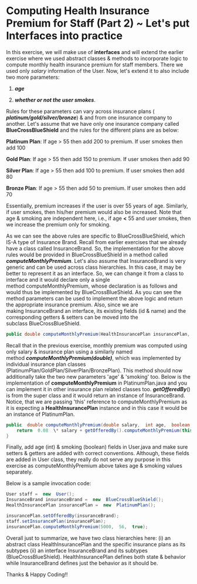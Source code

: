 # Computing Health Insurance Premium for Staff (Part 2) ~ Let's put Interfaces into practice

In this exercise, we will make use of **interfaces** and will extend the earlier exercise where we used abstract classes & methods to incorporate logic to compute monthly health insurance premium for staff members. There we used only _salary_ information of the User. Now, let's extend it to also include two more parameters:

1. **_age_**

1. **_whether or not the user smokes_**.

Rules for these parameters can vary across insurance plans ( **_platinum/gold/silver/bronze_**) & and from one insurance company to another. Let's assume that we have only one insurance company called **BlueCrossBlueShield** and the rules for the different plans are as below:

**Platinum Plan**: If age > 55 then add 200 to premium. If user smokes then add 100

**Gold Plan**: If age > 55 then add 150 to premium. If user smokes then add 90

**Silver Plan**: If age > 55 then add 100 to premium. If user smokes then add 80

**Bronze Plan**: If age > 55 then add 50 to premium. If user smokes then add 70

Essentially, premium increases if the user is over 55 years of age. Similarly, if user smokes, then his/her premium would also be increased. Note that age & smoking are independent here, i.e., if age **<** 55 and user smokes, then we increase the premium only for smoking.

As we can see the above rules are specific to BlueCrossBlueShield, which IS-A type of Insurance Brand. Recall from earlier exercises that we already have a class called InsuranceBrand. So, the implementation for the above rules would be provided in BlueCrossBlueShield in a method called **_computeMonthlyPremium_**. Let's also assume that InsuranceBrand is very generic and can be used across class hierarchies. In this case, it may be better to represent it as an interface. So, we can change it from a class to interface and it would declare only a single method computeMonthlyPremium, whose declaration is as follows and would thus be implemented by BlueCrossBlueShield. As you can see the method parameters can be used to implement the above logic and return the appropriate insurance premium. Also, since we are making InsuranceBrand an interface, its existing fields (id & name) and the corresponding getters & setters can be moved into the subclass BlueCrossBlueShield.   

```java
public double computeMonthlyPremium(HealthInsurancePlan insurancePlan, int age, boolean smoking);  
```

Recall that in the previous exercise, monthly premium was computed using only salary & insurance plan using a similarly named method **_computeMonthlyPremium(double)_**, which was implemented by individual insurance plan classes (PlatinumPlan/GoldPlan/SilverPlan/BronzePlan). This method should now additionally take the two new parameters 'age' & 'smoking' too. Below is the implementation of **computeMonthlyPremium** in PlatinumPlan.java and you can implement it in other insurance plan related classes too. _**getOfferedBy**_() is from the super class and it would return an instance of InsuranceBrand. Notice, that we are passing 'this' reference to computeMonthlyPremium as it is expecting a **HealthInsurancePlan** instance and in this case it would be an instance of PlatinumPlan. 

```java
public  double computeMonthlyPremium(double salary,  int age,  boolean smoking)  {
    return  0.08  \* salary + getOfferedBy().computeMonthlyPremium(this, age, smoking);
}
```

Finally, add age (int) & smoking (boolean) fields in User.java and make sure setters & getters are added with correct conventions. Although, these fields are added in User class, they really do not serve any purpose in this exercise as computeMonthlyPremium above takes age & smoking values separately. 

Below is a sample invocation code:  

```java
User staff =  new  User();  
InsuranceBrand insuranceBrand =  new  BlueCrossBlueShield();  
HealthInsurancePlan insurancePlan =  new  PlatinumPlan();  

insurancePlan.setOfferedBy(insuranceBrand);
staff.setInsurancePlan(insurancePlan);
insurancePlan.computeMonthlyPremium(5000,  56,  true);
```

Overall just to summarize, we have two class hierarchies here: (i) an abstract class HealthInsurancePlan and the specific insurance plans as its subtypes (ii) an interface InsuranceBrand and its subtypes (BlueCrossBlueShield). HealthInsurancePlan defines both state & behavior while InsuranceBrand defines just the behavior as it should be.

Thanks & Happy Coding!!